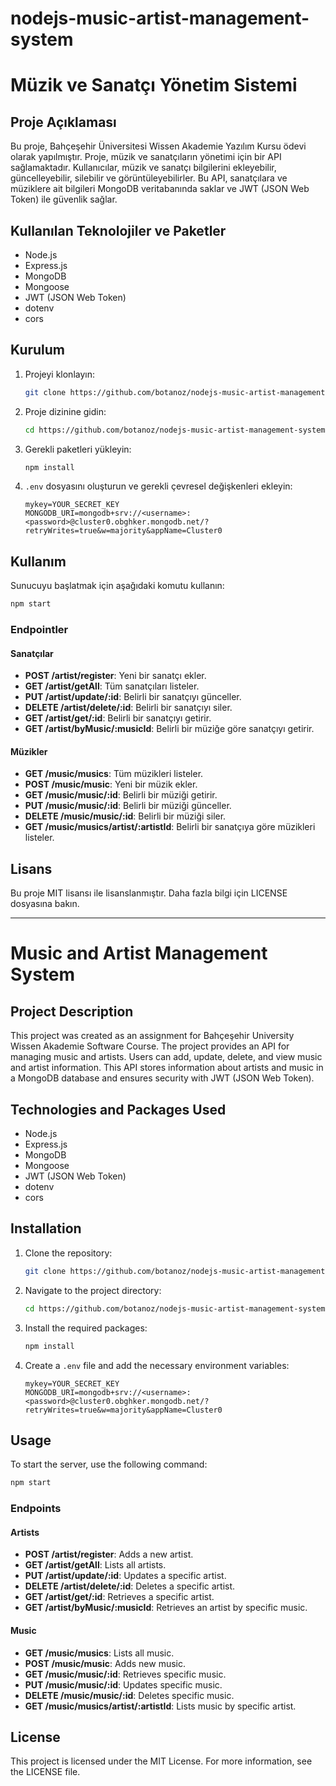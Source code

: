 # nodejs-music-artist-management-system
# Müzik ve Sanatçı Yönetim Sistemi

## Proje Açıklaması
Bu proje, Bahçeşehir Üniversitesi Wissen Akademie Yazılım Kursu ödevi olarak yapılmıştır. Proje, müzik ve sanatçıların yönetimi için bir API sağlamaktadır. Kullanıcılar, müzik ve sanatçı bilgilerini ekleyebilir, güncelleyebilir, silebilir ve görüntüleyebilirler. Bu API, sanatçılara ve müziklere ait bilgileri MongoDB veritabanında saklar ve JWT (JSON Web Token) ile güvenlik sağlar.

## Kullanılan Teknolojiler ve Paketler
- Node.js
- Express.js
- MongoDB
- Mongoose
- JWT (JSON Web Token)
- dotenv
- cors

## Kurulum
1. Projeyi klonlayın:
   ```bash
   git clone https://github.com/botanoz/nodejs-music-artist-management-system.git
   ```
2. Proje dizinine gidin:
   ```bash
   cd https://github.com/botanoz/nodejs-music-artist-management-system.git
   ```
3. Gerekli paketleri yükleyin:
   ```bash
   npm install
   ```
4. `.env` dosyasını oluşturun ve gerekli çevresel değişkenleri ekleyin:
   ```env
   mykey=YOUR_SECRET_KEY
   MONGODB_URI=mongodb+srv://<username>:<password>@cluster0.obghker.mongodb.net/?retryWrites=true&w=majority&appName=Cluster0
   ```

## Kullanım
Sunucuyu başlatmak için aşağıdaki komutu kullanın:
```bash
npm start
```

### Endpointler
#### Sanatçılar
- **POST /artist/register**: Yeni bir sanatçı ekler.
- **GET /artist/getAll**: Tüm sanatçıları listeler.
- **PUT /artist/update/:id**: Belirli bir sanatçıyı günceller.
- **DELETE /artist/delete/:id**: Belirli bir sanatçıyı siler.
- **GET /artist/get/:id**: Belirli bir sanatçıyı getirir.
- **GET /artist/byMusic/:musicId**: Belirli bir müziğe göre sanatçıyı getirir.

#### Müzikler
- **GET /music/musics**: Tüm müzikleri listeler.
- **POST /music/music**: Yeni bir müzik ekler.
- **GET /music/music/:id**: Belirli bir müziği getirir.
- **PUT /music/music/:id**: Belirli bir müziği günceller.
- **DELETE /music/music/:id**: Belirli bir müziği siler.
- **GET /music/musics/artist/:artistId**: Belirli bir sanatçıya göre müzikleri listeler.

## Lisans
Bu proje MIT lisansı ile lisanslanmıştır. Daha fazla bilgi için LICENSE dosyasına bakın.

---

# Music and Artist Management System

## Project Description
This project was created as an assignment for Bahçeşehir University Wissen Akademie Software Course. The project provides an API for managing music and artists. Users can add, update, delete, and view music and artist information. This API stores information about artists and music in a MongoDB database and ensures security with JWT (JSON Web Token).

## Technologies and Packages Used
- Node.js
- Express.js
- MongoDB
- Mongoose
- JWT (JSON Web Token)
- dotenv
- cors

## Installation
1. Clone the repository:
   ```bash
   git clone https://github.com/botanoz/nodejs-music-artist-management-system.git
   ```
2. Navigate to the project directory:
   ```bash
   cd https://github.com/botanoz/nodejs-music-artist-management-system.git
   ```
3. Install the required packages:
   ```bash
   npm install
   ```
4. Create a `.env` file and add the necessary environment variables:
   ```env
   mykey=YOUR_SECRET_KEY
   MONGODB_URI=mongodb+srv://<username>:<password>@cluster0.obghker.mongodb.net/?retryWrites=true&w=majority&appName=Cluster0
   ```

## Usage
To start the server, use the following command:
```bash
npm start
```

### Endpoints
#### Artists
- **POST /artist/register**: Adds a new artist.
- **GET /artist/getAll**: Lists all artists.
- **PUT /artist/update/:id**: Updates a specific artist.
- **DELETE /artist/delete/:id**: Deletes a specific artist.
- **GET /artist/get/:id**: Retrieves a specific artist.
- **GET /artist/byMusic/:musicId**: Retrieves an artist by specific music.

#### Music
- **GET /music/musics**: Lists all music.
- **POST /music/music**: Adds new music.
- **GET /music/music/:id**: Retrieves specific music.
- **PUT /music/music/:id**: Updates specific music.
- **DELETE /music/music/:id**: Deletes specific music.
- **GET /music/musics/artist/:artistId**: Lists music by specific artist.

## License
This project is licensed under the MIT License. For more information, see the LICENSE file.

